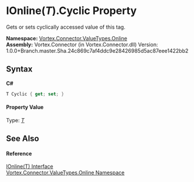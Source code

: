 # IOnline(*T*).Cyclic Property 
 

Gets or sets cyclically accessed value of this tag.

**Namespace:**&nbsp;<a href="N_Vortex_Connector_ValueTypes_Online.md">Vortex.Connector.ValueTypes.Online</a><br />**Assembly:**&nbsp;Vortex.Connector (in Vortex.Connector.dll) Version: 1.0.0+Branch.master.Sha.24c869c7af4ddc9e28426985d5ac87eee1422bb2

## Syntax

**C#**<br />
``` C#
T Cyclic { get; set; }
```


#### Property Value
Type: <a href="T_Vortex_Connector_ValueTypes_Online_IOnline_1.md">*T*</a>

## See Also


#### Reference
<a href="T_Vortex_Connector_ValueTypes_Online_IOnline_1.md">IOnline(T) Interface</a><br /><a href="N_Vortex_Connector_ValueTypes_Online.md">Vortex.Connector.ValueTypes.Online Namespace</a><br />